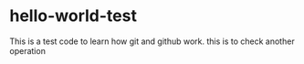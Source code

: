 # hello-world-test
This is a test code to learn how git and github work.
this is to check another operation
